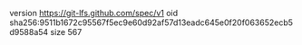 version https://git-lfs.github.com/spec/v1
oid sha256:9511b1672c95567f5ec9e60d92af57d13eadc645e0f20f063652ecb5d9588a54
size 567

